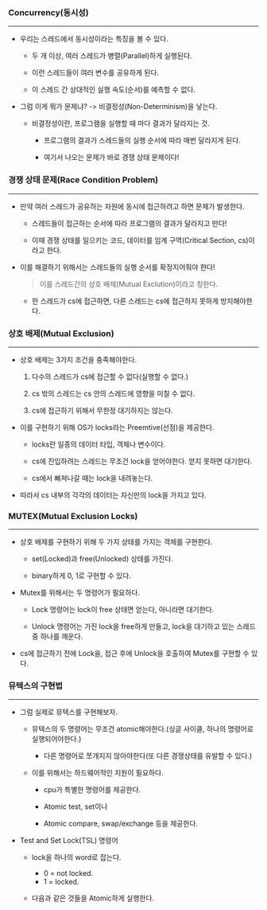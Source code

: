 ### Concurrency(동시성)
---
* 우리는 스레드에서 동시성이라는 특징을 볼 수 있다.

    * 두 개 이상, 여러 스레드가 병렬(Parallel)하게 실행된다.

    * 이런 스레드들이 여러 변수를 공유하게 된다.

    * 이 스레드 간 상대적인 실행 속도(순서)를 예측할 수 없다.

* 그럼 이게 뭐가 문제냐? -> 비결정성(Non-Determinism)을 낳는다.

    * 비결정성이란, 프로그램을 실행할 때 마다 결과가 달라지는 것.

        * 프로그램의 결과가 스레드들의 실행 순서에 따라 매번 달라지게 된다.

        * 여기서 나오는 문제가 바로 경쟁 상태 문제이다!

### 경쟁 상태 문제(Race Condition Problem)
---
* 만약 여러 스레드가 공유하는 자원에 동시에 접근하려고 하면 문제가 발생한다.

    * 스레드들이 접근하는 순서에 따라 프로그램의 결과가 달라지고 만다!

    * 이때 경쟁 상태를 일으키는 코드, 데이터를 임계 구역(Critical Section, cs)이라고 한다.

* 이를 해결하기 위해서는 스레드들의 실행 순서를 확정지어줘야 한다!

    > 이를 스레드간의 상호 배제(Mutual Exclution)이라고 칭한다.

    * 한 스레드가 cs에 접근하면, 다른 스레드는 cs에 접근하지 못하게 방지해야한다.

### 상호 배제(Mutual Exclusion)
---
* 상호 배제는 3가지 조건을 충족해야한다.

    1. 다수의 스레드가 cs에 접근할 수 없다(실행할 수 없다.)

    2. cs 밖의 스레드는 cs 안의 스레드에 영향을 미칠 수 없다.

    3. cs에 접근하기 위해서 무한정 대기하지는 않는다.

* 이를 구현하기 위해 OS가 locks라는 Preemtive(선점)을 제공한다.

    * locks란 일종의 데이터 타입, 객체나 변수이다.

    * cs에 진입하려는 스레드는 무조건 lock을 얻어야한다. 얻지 못하면 대기한다.

    * cs에서 빠져나갈 때는 lock을 내려놓는다.

* 따라서 cs 내부의 각각의 데이터는 자신만의 lock을 가지고 있다.

### MUTEX(Mutual Exclusion Locks)
---
* 상호 배제를 구현하기 위해 두 가지 상태를 가지는 객체를 구현한다.

    * set(Locked)과 free(Unlocked) 상태를 가진다.

    * binary하게 0, 1로 구현할 수 있다.

* Mutex를 위해서는 두 명령어가 필요하다.

    * Lock 명령어는 lock이 free 상태면 얻는다, 아니라면 대기한다.

    * Unlock 명령어는 가진 lock을 free하게 만들고, lock을 대기하고 있는 스레드 중 하나를 깨운다.

* cs에 접근하기 전에 Lock을, 접근 후에 Unlock을 호출하여 Mutex를 구현할 수 있다.

### 뮤텍스의 구현법
---
* 그럼 실제로 뮤텍스를 구현해보자.

    * 뮤텍스의 두 명령어는 무조건 atomic해야한다.(싱글 사이클, 하나의 명령어로 실행되어야한다.)

        * 다른 명령어로 쪼개지지 않아야한다(또 다른 경쟁상태를 유발할 수 있다.)

    * 이를 위해서는 하드웨어적인 지원이 필요하다.

        * cpu가 특별한 명령어를 제공한다.

        * Atomic test, set이나

        * Atomic compare, swap/exchange 등을 제공한다.


* Test and Set Lock(TSL) 명령어

    * lock을 하나의 word로 잡는다.

        * 0 = not locked.
        * 1 = locked.

    * 다음과 같은 것들을 Atomic하게 실행한다.
